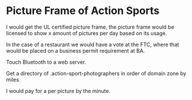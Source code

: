 # Picture Frame of Action Sports

I would get the UL certified picture frame, the picture frame would be licensed to show x amount of pictures per day based on its usage.

In the case of a restaurant we would have a vote at the FTC, where that would be placed on a business permit requirement at BA.

Touch Bluetooth to a web server.

Get a directory of .action-sport-photographers in order of domain zone by miles.

I would pay for a per picture by the minute.
